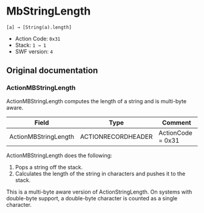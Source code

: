 # MbStringLength

```
[a] → [String(a).length]
```

- Action Code: `0x31`
- Stack: `1 → 1`
- SWF version: `4`

## Original documentation

### ActionMBStringLength

ActionMBStringLength computes the length of a string and is multi-byte aware.

| Field                | Type               | Comment           |
|----------------------|--------------------|-------------------|
| ActionMBStringLength | ACTIONRECORDHEADER | ActionCode = 0x31 |

ActionMBStringLength does the following:
1. Pops a string off the stack.
2. Calculates the length of the string in characters and pushes it to the stack.

This is a multi-byte aware version of ActionStringLength. On systems with double-byte support, a double-byte
character is counted as a single character.

